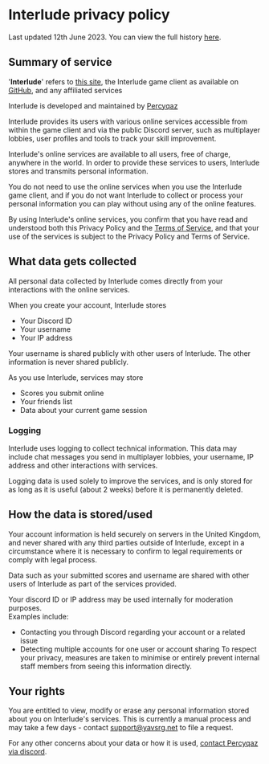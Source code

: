 # Interlude privacy policy
Last updated 12th June 2023. You can view the full history [here](https://github.com/YAVSRG/YAVSRG/blame/master/site_data/privacy_policy.md).

## Summary of service

'**Interlude**' refers to [this site](https://yavsrg.net), the Interlude game client as available on [GitHub](https://github.com/YAVSRG/Interlude), and any affiliated services

Interlude is developed and maintained by [Percyqaz](https://github.com/percyqaz)

Interlude provides its users with various online services accessible from within the game client and via the public Discord server, such as multiplayer lobbies, user profiles and tools to track your skill improvement.

Interlude's online services are available to all users, free of charge, anywhere in the world. 
In order to provide these services to users, Interlude stores and transmits personal information.

You do not need to use the online services when you use the Interlude game client, and if you do not want Interlude to collect or process your personal information you can play without using any of the online features.

By using Interlude's online services, you confirm that you have read and understood both this Privacy Policy and the [Terms of Service](terms_of_service.html), and that your use of the services is subject to the Privacy Policy and Terms of Service.

## What data gets collected

All personal data collected by Interlude comes directly from your interactions with the online services.

When you create your account, Interlude stores

- Your Discord ID
- Your username
- Your IP address

Your username is shared publicly with other users of Interlude. The other information is never shared publicly.

As you use Interlude, services may store

- Scores you submit online
- Your friends list
- Data about your current game session

### Logging
Interlude uses logging to collect technical information. This data may include chat messages you send in multiplayer lobbies, your username, IP address and other interactions with services.

Logging data is used solely to improve the services, and is only stored for as long as it is useful (about 2 weeks) before it is permanently deleted.

## How the data is stored/used

Your account information is held securely on servers in the United Kingdom, and never shared with any third parties outside of Interlude, except in a circumstance where it is necessary to confirm to legal requirements or comply with legal process.

Data such as your submitted scores and username are shared with other users of Interlude as part of the services provided.

Your discord ID or IP address may be used internally for moderation purposes.  
Examples include:
- Contacting you through Discord regarding your account or a related issue
- Detecting multiple accounts for one user or account sharing
To respect your privacy, measures are taken to minimise or entirely prevent internal staff members from seeing this information directly.

## Your rights

You are entitled to view, modify or erase any personal information stored about you on Interlude's services.
This is currently a manual process and may take a few days - contact [support@yavsrg.net](mailto://support@yavsrg.net) to file a request.

For any other concerns about your data or how it is used, [contact Percyqaz via discord](https://discord.gg/tA22tWR).